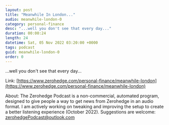 ```yaml
---
layout: post
title: "Meanwhile In London..."
audio: meanwhile-london-0
category: personal-finance
desc: "...well you don't see that every day..."
duration: 00:00:24
length: 24
datetime: Sat, 05 Nov 2022 03:20:00 +0000
tags: podcast
guid: meanwhile-london-0
order: 0
---
```

...well you don't see that every day...

Link: [https://www.zerohedge.com/personal-finance/meanwhile-london](https://www.zerohedge.com/personal-finance/meanwhile-london)

About: The Zerohedge Podcast is a non-commercial, automated program, designed to give people a way to get news from Zerohedge in an audio format.  I am actively working on tweaking and improving the setup to create a better listening experience (October 2022).  Suggestions are welcome: [zerohedgePodcast@outlook.com](mailto:zerohedgePodcast@outlook.com)